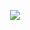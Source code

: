 <p align="center">
 <img src="https://readme-typing-svg.herokuapp.com?size=25&color=ffff00&lines=+Mis Proyectos!+🧑🏻‍💻%7C">
</p>
